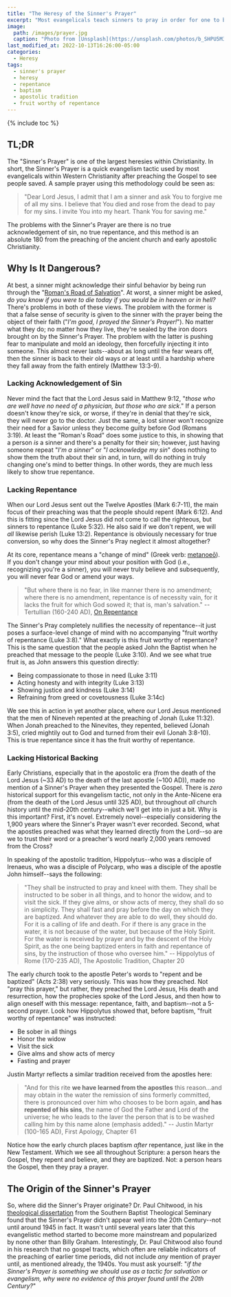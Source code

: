 ```yaml
---
title: "The Heresy of the Sinner's Prayer"
excerpt: "Most evangelicals teach sinners to pray in order for one to become saved. But is this biblical or is it a heresy?"
image: 
  path: /images/prayer.jpg
  caption: "Photo from [Unsplash](https://unsplash.com/photos/b_SHPU5M3nk)"
last_modified_at: 2022-10-13T16:26:00-05:00
categories:
  - Heresy
tags: 
  - sinner's prayer
  - heresy
  - repentance
  - baptism
  - apostolic tradition
  - fruit worthy of repentance
---
```


{% include toc %}

## TL;DR
The "Sinner's Prayer" is one of the largest heresies within Christianity. In short, the Sinner's Prayer is a quick evangelism tactic used by most evangelicals within Western Christianity after preaching the Gospel to see people saved. A sample prayer using this methodology could be seen as:

> "Dear Lord Jesus, I admit that I am a sinner and ask You to forgive me of all my sins. I believe that You died and rose from the dead to pay for my sins. I invite You into my heart. Thank You for saving me."

The problems with the Sinner's Prayer are there is no true acknowledgement of sin, no true repentance, and this method is an absolute 180 from the preaching of the ancient church and early apostolic Christianity.  

## Why Is It Dangerous?
At best, a sinner might acknowledge their sinful behavior by being run through the "[Roman's Road of Salvation](https://www.logos.com/grow/nook-romans-road-salvation/#:~:text=What%20is%20the%20Romans%20Road,Jesus's%20free%20offer%20of%20salvation)". At worst, a sinner might be asked, *do you know if you were to die today if you would be in heaven or in hell?* There's problems in both of these views. The problem with the former is that a false sense of security is given to the sinner with the prayer being the object of their faith ("*I'm good, I prayed the Sinner's Prayer!*"). No matter what they do; no matter how they live, they're sealed by the iron doors brought on by the Sinner's Prayer. The problem with the latter is pushing fear to manipulate and mold an ideology, then forcefully injecting it into someone. This almost never lasts--about as long until the fear wears off, then the sinner is back to their old ways or at least until a hardship where they fall away from the faith entirely (Matthew 13:3-9).

### Lacking Acknowledgement of Sin
Never mind the fact that the Lord Jesus said in Matthew 9:12, "*those who are well have no need of a physician, but those who are sick*." If a person doesn't know they're sick, or worse, if they're in denial that they're sick, they will never go to the doctor. Just the same, a lost sinner won't recognize their need for a Savior unless they become guilty before God (Romans 3:19). At least the "Roman's Road" does some justice to this, in showing that a person *is* a sinner and there's a penalty for their sin; however, just having someone repeat "*I'm a sinner*" or "*I acknowledge my sin*" does nothing to show them the truth about their sin and, in turn, will do nothing in truly changing one's mind to better things. In other words, they are much less likely to show true repentance.

### Lacking Repentance
When our Lord Jesus sent out the Twelve Apostles (Mark 6:7-11), the main focus of their preaching was that the people should repent (Mark 6:12). And this is fitting since the Lord Jesus did not come to call the righteous, but sinners to repentance (Luke 5:32). He also said if we don't repent, we will *all* likewise perish (Luke 13:2). Repentance is obviously necessary for true conversion, so why does the Sinner's Pray neglect it almost altogether?

At its core, repentance means a "change of mind" (Greek verb: [metanoeō](https://www.blueletterbible.org/lexicon/g3340/kjv/tr/0-1/)). If you don't change your mind about your position with God (i.e., recognizing you're a sinner), you will never truly believe and subsequently, you will never fear God or amend your ways.

> "But where there is no fear, in like manner there is no amendment; where there is no amendment, repentance is of necessity vain, for it lacks the fruit for which God sowed it; that is, man's salvation." -- Tertullian (160-240 AD), [On Repentance](https://www.earlychristianwritings.com/text/tertullian20.html)

The Sinner's Pray completely nullifies the necessity of repentance--it just poses a surface-level change of mind with no accompanying "fruit worthy of repentance (Luke 3:8)." What exactly is this fruit worthy of repentance? This is the same question that the people asked John the Baptist when he preached that message to the people (Luke 3:10). And we see what true fruit is, as John answers this question directly:

* Being compassionate to those in need (Luke 3:11)
* Acting honesty and with integrity (Luke 3:13)
* Showing justice and kindness (Luke 3:14)
* Refraining from greed or covetousness (Luke 3:14c)

We see this in action in yet another place, where our Lord Jesus mentioned that the men of Nineveh repented at the preaching of Jonah (Luke 11:32). When Jonah preached to the Ninevites, they repented, believed (Jonah 3:5), cried mightily out to God and turned from their evil (Jonah 3:8-10). This is true repentance since it has the fruit worthy of repentance.

### Lacking Historical Backing
Early Christians, especially that in the apostolic era (from the death of the Lord Jesus (~33 AD) to the death of the last apostle (~100 AD)), made no mention of a Sinner's Prayer when they presented the Gospel. There is *zero* historical support for this evangelism tactic, not only in the Ante-Nicene era (from the death of the Lord Jesus until 325 AD), but throughout *all* church history until the mid-20th century--which we'll get into in just a bit. Why is this important? First, it's novel. Extremely novel--especially considering the 1,900 years where the Sinner's Prayer wasn't ever recorded. Second, what the apostles preached was what they learned directly from the Lord--so are we to trust their word or a preacher's word nearly 2,000 years removed from the Cross? 

In speaking of the apostolic tradition, Hippolytus--who was a disciple of Irenaeus, who was a disciple of Polycarp, who was a disciple of the apostle John himself--says the following:

> "They shall be instructed to pray and kneel with them. They shall be instructed to be sober in all things, and to honor the widow, and to visit the sick. If they give alms, or show acts of mercy, they shall do so in simplicity. They shall fast and pray before the day on which they are baptized. And whatever they are able to do well, they should do. For it is a calling of life and death. For if there is any grace in the water, it is not because of the water, but because of the Holy Spirit. For the water is received by prayer and by the descent of the Holy Spirit, as the one being baptized enters in faith and repentance of sins, by the instruction of those who oversee him." -- Hippolytus of Rome (170-235 AD), The Apostolic Tradition, Chapter 20

The early church took to the apostle Peter's words to "repent and be baptized" (Acts 2:38) very seriously. This was how they preached. Not "pray this prayer," but rather, they preached the Lord Jesus, His death and resurrection, how the prophecies spoke of the Lord Jesus, and then how to align oneself with this message: repentance, faith, and baptism--not a 5-second prayer. Look how Hippolytus showed that, before baptism, "fruit worthy of repentance" was instructed:

* Be sober in all things
* Honor the widow
* Visit the sick
* Give alms and show acts of mercy
* Fasting and prayer

Justin Martyr reflects a similar tradition received from the apostles here:

> "And for this rite **we have learned from the apostles** this reason...and may obtain in the water the remission of sins formerly committed, there is pronounced over him who chooses to be born again, **and has repented of his sins**, the name of God the Father and Lord of the universe; he who leads to the laver the person that is to be washed calling him by this name alone (emphasis added)." -- Justin Martyr (100-165 AD), First Apology, Chapter 61

Notice how the early church places baptism *after* repentance, just like in the New Testament. Which we see all throughout Scripture: a person hears the Gospel, they repent and believe, and they are baptized. Not: a person hears the Gospel, then they pray a prayer. 

## The Origin of the Sinner's Prayer
So, where did the Sinner's Prayer originate? Dr. Paul Chitwood, in his [theological dissertation](http://digital.library.sbts.edu/bitstream/handle/10392/4153/Chitwood-PhD-SinnersPrayer.pdf?sequence=1) from the Southern Baptist Theological Seminary found that the Sinner's Prayer didn't appear well into the 20th Century--not until around 1945 in fact. It wasn't until several years later that this evangelistic method started to become more mainstream and popularized by none other than Billy Graham. Interestingly, Dr. Paul Chitwood also found in his research that no gospel tracts, which often are reliable indicators of the preaching of earlier time periods, did not include *any* mention of prayer until, as mentioned already, the 1940s. You must ask yourself: "*if the Sinner's Prayer is something we should use as a tactic for salvation or evangelism, why were no evidence of this prayer found until the 20th Century?*"
 

<script src='https://www.blueletterbible.org/assets-v3/scripts/blbToolTip/BLB_ScriptTagger-min.js' type='text/javascript'></script>
<script type='text/javascript'>
BLB.Tagger.Translation = 'NKJV';
BLB.Tagger.HyperLinks = 'all'; 
BLB.Tagger.HideTanslationAbbrev = false;
BLB.Tagger.TargetNewWindow = true;
BLB.Tagger.Style = 'par'; 
BLB.Tagger.NoSearchTagNames = '';
BLB.Tagger.NoSearchClassNames = 'noTag doNotTag'; 
</script>
